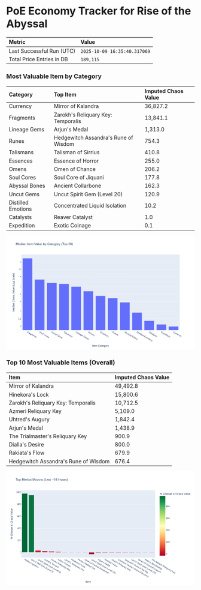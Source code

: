 # PoE Economy Tracker for Rise of the Abyssal

<!-- START_MAINTENANCE -->
| Metric | Value |
|:---|:---|
| Last Successful Run (UTC) | `2025-10-09 16:35:40.317069` |
| Total Price Entries in DB | `189,115` |

<!-- END_MAINTENANCE -->

<!-- START_DATAFRAME_DEBUG -->
<!-- END_DATAFRAME_DEBUG -->

<!-- START_CATEGORY_ANALYSIS -->
### Most Valuable Item by Category
| Category | Top Item | Imputed Chaos Value |
| :--- | :--- | :--- |
| Currency | Mirror of Kalandra | 36,827.2 |
| Fragments | Zarokh's Reliquary Key: Temporalis | 13,841.1 |
| Lineage Gems | Arjun's Medal | 1,313.0 |
| Runes | Hedgewitch Assandra's Rune of Wisdom | 754.3 |
| Talismans | Talisman of Sirrius | 410.8 |
| Essences | Essence of Horror | 255.0 |
| Omens | Omen of Chance | 206.2 |
| Soul Cores | Soul Core of Jiquani | 177.8 |
| Abyssal Bones | Ancient Collarbone | 162.3 |
| Uncut Gems | Uncut Spirit Gem (Level 20) | 120.9 |
| Distilled Emotions | Concentrated Liquid Isolation | 10.2 |
| Catalysts | Reaver Catalyst | 1.0 |
| Expedition | Exotic Coinage | 0.1 |


![Category Analysis Chart](charts/category_analysis.png)
<!-- END_ANALYSIS -->

<!-- START_ANALYSIS -->
### Top 10 Most Valuable Items (Overall)
| Item | Imputed Chaos Value |
| :--- | :--- |
| Mirror of Kalandra | 49,492.8 |
| Hinekora's Lock | 15,800.6 |
| Zarokh's Reliquary Key: Temporalis | 10,712.5 |
| Azmeri Reliquary Key | 5,109.0 |
| Uhtred's Augury | 1,842.4 |
| Arjun's Medal | 1,438.9 |
| The Trialmaster's Reliquary Key | 900.9 |
| Dialla's Desire | 800.0 |
| Rakiata's Flow | 679.9 |
| Hedgewitch Assandra's Rune of Wisdom | 676.4 |


![Market Movers Chart](charts/market_movers.png)
<!-- END_ANALYSIS -->
